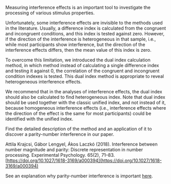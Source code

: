 Measuring interference effects is an important tool to investigate the processing of various stimulus properties.

Unfortunately, some interference effects are invisible to the methods used in the literature. Usually, a difference index is calculated from the congruent and incongruent conditions, and this index is tested against zero. However, if the direction of the interference is heterogeneous in that sample, i.e., while most participants show interference, but the direction of the interference effects differs, then the mean value of this index is zero.

To overcome this limitation, we introduced the dual index calculation method, in which method instead of calculating a single difference index and testing it against 0, the correlation of the congruent and incongruent condition indexes is tested. This dual index method is appropriate to reveal heterogeneous interference effects.

We recommend that in the analyses of interference effects, the dual index should also be calculated to find heterogeneous index. Note that dual index should be used together with the classic unified index, and not instead of it, because homogeneous interference effects (i.e., interference effects where the direction of the effect is the same for most participants) could be identified with the unified index.

Find the detailed description of the method and an application of it to discover a parity-number interference in our paper.

<i class='fa fa-file-text'></i> Attila Krajcsi, Gábor Lengyel, Ákos Laczkó (2018). Interference between number magnitude and parity: Discrete representation in number processing. Experimental Psychology. 65(2), 71–83. [https://doi.org/10.1027/1618-3169/a000394](https://doi.org/10.1027/1618-3169/a000394)

See an explanation why parity-number interference is important [here](discrete_semantic_system.html#5-numbers-interfere-with-discrete-properties).